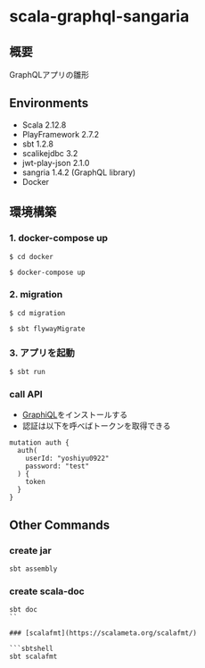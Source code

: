 # scala-graphql-sangaria

## 概要

GraphQLアプリの雛形

## Environments

* Scala 2.12.8
* PlayFramework 2.7.2
* sbt 1.2.8
* scalikejdbc 3.2
* jwt-play-json 2.1.0
* sangria 1.4.2 (GraphQL library)
* Docker

## 環境構築

### 1. docker-compose up

```shell
$ cd docker

$ docker-compose up
```

### 2. migration

```shell
$ cd migration

$ sbt flywayMigrate
```

### 3. アプリを起動

```shell
$ sbt run
```

### call API

- [GraphiQL](https://github.com/graphql/graphiql/tree/main/packages/graphiql#readme)をインストールする
- 認証は以下を呼べばトークンを取得できる
```
mutation auth {
  auth(
    userId: "yoshiyu0922"
    password: "test"
  ) {
    token
  }
}
```


## Other Commands

### create jar

```sbtshell
sbt assembly
```

### create scala-doc

```sbtshell
sbt doc
``

### [scalafmt](https://scalameta.org/scalafmt/)

```sbtshell
sbt scalafmt
```
